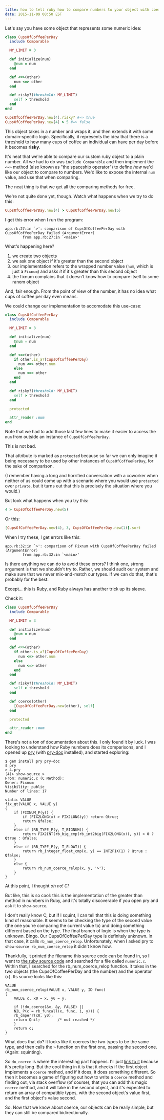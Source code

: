 ```yaml
---
title: how to tell ruby how to compare numbers to your object with coerce
date: 2015-11-09 00:50 EST
---
```


Let's say you have some object that represents some numeric idea:

```ruby
class CupsOfCoffeePerDay
  include Comparable

  MY_LIMIT = 3

  def initialize(num)
    @num = num
  end

  def <=>(other)
    num <=> other
  end

  def risky?(threshold: MY_LIMIT)
    self > threshold
  end
end

CupsOfCoffeePerDay.new(4).risky? #=> true
CupsOfCoffeePerDay.new(4) > 5 #=> false
```

This object takes in a number and wraps it, and then extends it with some domain-specific logic.
Specifically, it represents the idea that there is a threshold to how many cups of coffee an individual can have per day before it becomes **risky**.

It's neat that we're able to compare our custom ruby object to a plain number.
All we had to do was `include Comparable` and then implement the `<=>` method (also known as "the spaceship operator") to define *how* we'd like our object to compare to numbers.
We'd like to expose the internal `num` value, and use that when comparing.

The neat thing is that we get all the comparing methods for free.

We're not quite done yet, though.
Watch what happens when we try to do this:

```ruby
CupsOfCoffeePerDay.new(4) > CupsOfCoffeePerDay.new(5)
```

I get this error when I run the program:

```
app.rb:27:in `>': comparison of CupsOfCoffeePerDay with CupsOfCoffeePerDay failed (ArgumentError)
        from app.rb:27:in `<main>'
```

What's happening here?

1. we create two objects
2. we ask one object if it's greater than the second object
3. our implementation refers to the wrapped number value (`num`, which is just a `Fixnum`) and asks *it* if it's greater than this second object
4. the fixnum complains that it doesn't know how to compare itself to some ranom object

And, fair enough. From the point of view of the number, it has no idea what cups of coffee per day even means.

We could change our implementation to accomodate this use-case:

```ruby
class CupsOfCoffeePerDay
  include Comparable

  MY_LIMIT = 3

  def initialize(num)
    @num = num
  end

  def <=>(other)
    if other.is_a?(CupsOfCoffeePerDay)
      num <=> other.num
    else
      num <=> other
    end
  end

  def risky?(threshold: MY_LIMIT)
    self > threshold
  end

  protected

  attr_reader :num
end
```

Note that we had to add those last few lines to make it easier to access the `num` from outside an instance of `CupsOfCoffeePerDay`.

This is not bad.

That attribute is marked as `protected` because so far we can only imagine it being necessary to be used by other instances of `CupsOfCoffeePerDay`, for the sake of comparison.

(I remember having a long and horrified conversation with a coworker when neither of us could come up with a scenario where you would use `protected` over `private`, but it turns out that this is precisely the situation where you would.)

But look what happens when you try this:

```ruby
4 > CupsOfCoffeePerDay.new(5)
```

Or this:


```ruby
[CupsOfCoffeePerDay.new(4), 3, CupsOfCoffeePerDay.new(1)].sort
```


When I try these, I get errors like this:

```
app.rb:32:in `>': comparison of Fixnum with CupsOfCoffeePerDay failed (ArgumentError)
        from app.rb:32:in `<main>'
```

Is there anything we can do to avoid these errors?
I think one, strong argument is that we shouldn't try to.
Rather, we should audit our system and make sure that we never mix-and-match our types.
If we can do that, that's probably for the best.

Except... this is Ruby, and Ruby always has another trick up its sleeve.

Check it:

```ruby
class CupsOfCoffeePerDay
  include Comparable

  MY_LIMIT = 3

  def initialize(num)
    @num = num
  end

  def <=>(other)
    if other.is_a?(CupsOfCoffeePerDay)
      num <=> other.num
    else
      num <=> other
    end
  end

  def risky?(threshold: MY_LIMIT)
    self > threshold
  end

  def coerce(other)
    [CupsOfCoffeePerDay.new(other), self]
  end

  protected

  attr_reader :num
end
```

There's not a ton of documentation about this.
I only found it by luck.
I was looking to understand how Ruby numbers does its comparisons, and I opened up [pry][] (with [pry-doc][] installed), and started exploring:

[pry]: https://github.com/pry/pry
[pry-doc]: https://github.com/pry/pry-doc

```
$ gem install pry pry-doc
$ pry
> 4.pry
(4)> show-source >
From: numeric.c (C Method):
Owner: Fixnum
Visibility: public
Number of lines: 17

static VALUE
fix_gt(VALUE x, VALUE y)
{
    if (FIXNUM_P(y)) {
        if (FIX2LONG(x) > FIX2LONG(y)) return Qtrue;
        return Qfalse;
    }
    else if (RB_TYPE_P(y, T_BIGNUM)) {
        return FIX2INT(rb_big_cmp(rb_int2big(FIX2LONG(x)), y)) > 0 ? Qtrue : Qfalse;
    }
    else if (RB_TYPE_P(y, T_FLOAT)) {
        return rb_integer_float_cmp(x, y) == INT2FIX(1) ? Qtrue : Qfalse;
    }
    else {
        return rb_num_coerce_relop(x, y, '>');
    }
}
```

At this point, I thought *oh no! C!*

But like, this is so cool: this is the implementation of the greater than method in numbers in Ruby, and it's totally discoverable if you open pry and ask it to `show-source`.

I don't really know C, but if I squint, I can tell that this is doing something kind of reasonable.
It seems to be checking the type of the second value (the one you're comparing the current value to) and doing something different based on the type.
The final branch of logic is when the type is unknown.
Bingo. Our CupsOfCoffeePerDay type is definitely unknown.
In that case, it calls `rb_num_coerce_relop`.
Unfortunately, when I asked pry to `show-source rb_num_coerce_relop` it didn't know how.

Thankfully, it printed the filename this source code can be found in, so I went to [the ruby source code][] and searched for a file called `numeric.c`. Within that, I searched for the rb_num_coerce_relop function.
It takes in the two objects (the CupsOfCoffeePerDay and the number) and the operator (`>`).
Its source looks like this:

[the ruby source code]: https://github.com/ruby/ruby

```
VALUE
rb_num_coerce_relop(VALUE x, VALUE y, ID func)
{
    VALUE c, x0 = x, y0 = y;

    if (!do_coerce(&x, &y, FALSE) ||
	NIL_P(c = rb_funcall(x, func, 1, y))) {
	rb_cmperr(x0, y0);
	return Qnil;		/* not reached */
    }
    return c;
}
```

What does that do?
It looks like it coerces the two types to be the same type, and then calls the `>` function on the first one, passing the second one.
(Again: squinting).

So `do_coerce` is where the interesting part happens.
I'll just [link to it][] because it's pretty long.
But the cool thing in it is that it checks if the first object implements a `coerce` method, and if it does, it does something different.
So then it becomes a game of figuring out how to write a `coerce` method and finding out, via stack overflow (of course), that you can add this magic `coerce` method, and it will take in the second object, and it's expected to return an array of compatible types, with the second object's value first, and the first object's value second.

[link to it]: https://github.com/ruby/ruby/blob/f3cafab56a353db969f5e39923bd15712a204c36/numeric.c#L274-L309

So.
Now that we know about coerce, our objects can be really simple, but they can still be compared bidirectionally.
